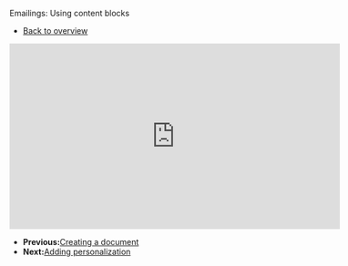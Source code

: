 Emailings: Using content blocks

- [Back to overview](<http://www.copernica.com/en/support/video-tutorials> "Video tutorials")

<iframe width="580" height="326" src="https://www.youtube.com/embed/JiVwZhcuwng?list=PLgCg-YR2FABYMlchCXl_7Qa5_JnU26ZYz" frameborder="0" allowfullscreen>  </iframe>

- **Previous:**[Creating a document](<http://www.copernica.com/en/support/video-tutorials/emailings-creating-a-document> "Emailings: Creating a document")
- **Next:**[Adding personalization](<http://www.copernica.com/en/support/video-tutorials/emailings-adding-personalization> "Emailings: Adding personalization")
